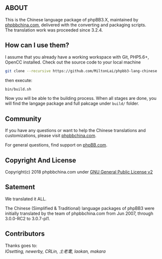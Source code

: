 ## ABOUT
This is the Chinese language package of phpBB3.X, maintained by  [phpbbchina.com](http://www.phpbbchina.com), delivered with the converting and packaging scripts.  
The translation work was proceeded since 3.2.4.

## How can I use them?

I assume that you already have a working workspace with Git, PHP5.6+, OpenCC installed.
Check out the source code to your local machine
```bash
git clone --recursive https://github.com/MiltonLai/phpbb3-lang-chinese.git
```
then execute:
```bash
bin/build.sh
```

Now you will be able to the building process. When all stages are done, you will find the langage package and full pakcage under `build/` folder.

## Community

If you have any questions or want to help the Chinese translations and customizations, please visit [phpbbchina.com](http://www.phpbbchina.com).  

For general questions, find support on [phpBB.com](https://www.phpbb.com).   


## Copyright And License

Copyright(c) 2018 phpbbchina.com under 
[GNU General Public License v2](http://opensource.org/licenses/gpl-2.0.php)

## Satement

We translated it ALL.

The Chinese (Simplified & Traditional) language packages of phpBB3 were initially translated by the team of phpbbchina.com from Jun 2007, through 3.0.0-RC2 to 3.0.7-pl1.

## Contributors

Thanks goes to:  
_IOsetting, newerby, CRLin, 土老耄, laokan, makara_

